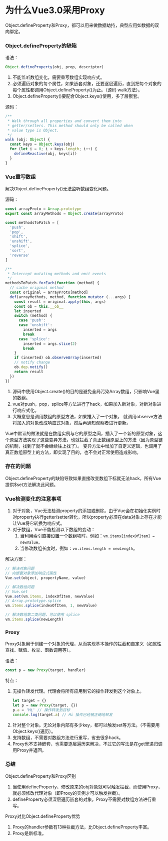 # 为什么Vue3.0采用Proxy

Object.defineProperty和Proxy，都可以用来做数据劫持，典型应用如数据的双向绑定。

### Object.defineProperty的缺陷

语法：
```javascript
Object.defineProperty(obj, prop, descriptor)
```

1. 不能监听数组变化，需要重写数组实现响应式。
2. 必须遍历对象的每个属性，如果嵌套对象，还要逐层遍历，直到把每个对象的每个属性都调用Object.defineProperty()为止。（源码 walk方法）。
3. Object.defineProperty()要配合Object.keys()使用，多了层嵌套。

源码：
```javascript
/**
 * Walk through all properties and convert them into
 * getter/setters. This method should only be called when
 * value type is Object.
 */
walk (obj: Object) {
  const keys = Object.keys(obj)
  for (let i = 0; i < keys.length; i++) {
    defineReactive(obj, keys[i])
  }
}
```

### Vue重写数组

解决Object.defineProperty()无法监听数组变化问题。

源码：
```javascript
const arrayProto = Array.prototype
export const arrayMethods = Object.create(arrayProto)

const methodsToPatch = [
  'push',
  'pop',
  'shift',
  'unshift',
  'splice',
  'sort',
  'reverse'
]

/**
 * Intercept mutating methods and emit events
 */
methodsToPatch.forEach(function (method) {
  // cache original method
  const original = arrayProto[method]
  def(arrayMethods, method, function mutator (...args) {
    const result = original.apply(this, args)
    const ob = this.__ob__
    let inserted
    switch (method) {
      case 'push':
      case 'unshift':
        inserted = args
        break
      case 'splice':
        inserted = args.slice(2)
        break
    }
    if (inserted) ob.observeArray(inserted)
    // notify change
    ob.dep.notify()
    return result
  })
})
```

1. 源码中使用Object.create()的目的是避免全局污染Array数组，只影响Vue里的数组。
2. vue对push，pop，splice等方法进行了hack，如果加入新对象，对新对象进行响应式化。
3. 大概意思是调用数组的原型方法，如果推入了一个对象， 就调用observe方法将加入的对象改成响应式对象，然后再通知观察者进行更新。

Vue中默认的做法就是在数组实例与它的原型之间，插入了一个新的原型对象，这个原型方法实现了这些变异方法，也就拦截了真正数组原型上的方法（因为原型链的机制，找到了就不会继续往上找了）。
变异方法中增加了自定义逻辑，也调用了真正数组原型上的方法，即实现了目的，也不会对正常使用造成影响。

### 存在的问题

Object.defineProperty的缺陷导致如果直接改变数组下标就无法hack，所有Vue提供$set方法解决此问题。

### Vue检测变化的注意事项

1. 对于对象，Vue无法检测property的添加或删除。由于Vue会在初始化实例时对property执行getter/setter转化，所以property必须在data对象上存在才能让Vue将它转换为响应式。
2. 对于数组，Vue不能检测以下数组的变动：
    1. 当利用索引直接设置一个数组项时，例如：`vm.items[indexOfItem] = newValue`。
    2. 当修改数组长度时，例如：`vm.items.length = newLength`。

解决方案：
```javascript
// 解决对象问题
// 向嵌套对象添加响应式属性
Vue.set(object, propertyName, value)

// 解决数组问题
// Vue.set
Vue.set(vm.items, indexOfItem, newValue)
// Array.prototype.splice
vm.items.splice(indexOfItem, 1, newValue)

// 解决数组第二类问题，可以使用 splice
vm.items.splice(newLength)
```

### Proxy

Proxy对象用于创建一个对象的代理，从而实现基本操作的拦截和自定义（如属性查找、赋值、枚举、函数调用等）。

语法：
```javascript
const p = new Proxy(target, handler)
```

特点：

1. 无操作转发代理。代理会将所有应用到它的操作转发到这个对象上。
    ```javascript
    let target = {}
    let p = new Proxy(target, {})
    p.a = 'Hi' // 操作转发到目标
    console.log(target.a) // Hi 操作已经被正确地转发
    ```
2. 针对整个对象。无论对象内部有多少key，都可以触发set等方法。（不需要用Object.keys()遍历）。
3. 支持数组，不需要对数组方法进行重写，省去很多hack。
4. Proxy也不支持嵌套，也需要逐层遍历来解决，不过它的写法是在get里递归调用Proxy并返回。

### 总结

Object.defineProperty和Proxy区别
1. 当使用defineProperty，修改原来的obj对象就可以触发拦截，而使用Proxy，就必须修改代理对象（即Proxy的实例才可以触发拦截）。
2. defineProperty必须深层遍历嵌套的对象。Proxy不需要对数组方法进行重写。

Proxy对比Object.defineProperty优势
1. Proxy的handler参数有13种拦截方法，比Object.defineProperty丰富。
2. Proxy是新标准。
